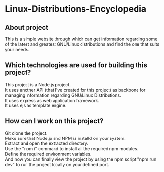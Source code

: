 # Linux-Distributions-Encyclopedia
## About project
This is a simple website through which can get information regarding some of the latest and greatest GNU/Linux distributions and find the one that suits your needs.
## Which technologies are used for building this project?
This project is a Node.js project.<br/>
It uses another API (that I've created for this project) as backbone for managing information regarding GNU/Linux Distributions.<br/>
It uses express as web application framework.<br/>
It uses ejs as template engine.<br/>
## How can I work on this project?
Git clone the project.<br/>
Make sure that Node.js and NPM is installd on your system.<br/>
Extract and open the extracted directory.<br/>
Use the "npm i" command to install all the required npm modules.<br/>
Define the required environment variables.<br/>
And now you can finally view the project by using the npm script "npm run dev" to run the project locally on your defined port.<br/>
